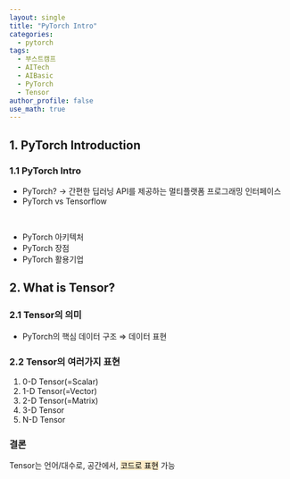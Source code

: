 ```yaml
---
layout: single
title: "PyTorch Intro"
categories:
  - pytorch
tags:
  - 부스트캠프
  - AITech
  - AIBasic
  - PyTorch
  - Tensor
author_profile: false
use_math: true
---
```


## 1. PyTorch Introduction

### 1.1 PyTorch Intro

- PyTorch? → 간편한 딥러닝 API를 제공하는 멀티플랫폼 프로그래밍 인터페이스
- PyTorch vs Tensorflow
<br>

- PyTorch 아키텍처
- PyTorch 장점
- PyTorch 활용기업
## 2. What is Tensor?

### 2.1 Tensor의 의미

- PyTorch의 핵심 데이터 구조 ⇒ 데이터 표현
### 2.2 Tensor의 여러가지 표현

1. 0-D Tensor(=Scalar)
1. 1-D Tensor(=Vector)
1. 2-D Tensor(=Matrix)
1. 3-D Tensor
1. N-D Tensor
### 결론

Tensor는 언어/대수로, 공간에서, <mark style="background-color: #fdecc8">코드로 표현</mark> 가능

<br>